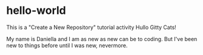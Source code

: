 # hello-world
This is a "Create a New Repository" tutorial activity
Hullo Gitty Cats!

My name is Daniella and I am as new as new can be to coding.
But I've been new to things before until I was new, nevermore.
